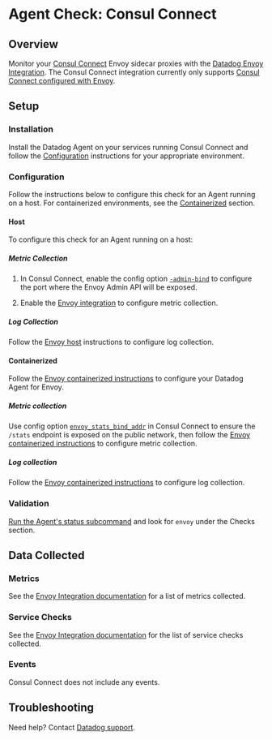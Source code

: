 # Agent Check: Consul Connect

## Overview

Monitor your [Consul Connect][1] Envoy sidecar proxies with the [Datadog Envoy Integration][2]. The Consul Connect integration currently only supports [Consul Connect configured with Envoy][3]. 

## Setup

### Installation

Install the Datadog Agent on your services running Consul Connect and follow the [Configuration](#configuration) instructions for your appropriate environment.

### Configuration
Follow the instructions below to configure this check for an Agent running on a host. For containerized environments, see the [Containerized](#containerized) section.

<!-- xxx tabs xxx -->
<!-- xxx tab "Host" xxx -->

#### Host

To configure this check for an Agent running on a host:

##### Metric Collection
1. In Consul Connect, enable the config option [`-admin-bind`][5] to configure the port where the Envoy Admin API will be exposed.

2. Enable the [Envoy integration][4] to configure metric collection.

##### Log Collection
Follow the [Envoy host][6] instructions to configure log collection.  

<!-- xxz tab xxx -->
<!-- xxx tab "Containerized" xxx -->

#### Containerized

Follow the [Envoy containerized instructions][7] to configure your Datadog Agent for Envoy. 

##### Metric collection
Use config option [`envoy_stats_bind_addr`][8] in Consul Connect to ensure the `/stats` endpoint is exposed on the public network, then follow the [Envoy containerized instructions][9] to configure metric collection. 

##### Log collection
Follow the [Envoy containerized instructions][10] to configure log collection.

<!-- xxz tab xxx -->
<!-- xxz tabs xxx -->

### Validation

[Run the Agent's status subcommand][11] and look for `envoy` under the Checks section.

## Data Collected

### Metrics

See the [Envoy Integration documentation][12] for a list of metrics collected. 

### Service Checks

See the [Envoy Integration documentation][13] for the list of service checks collected. 

### Events

Consul Connect does not include any events.

## Troubleshooting

Need help? Contact [Datadog support][14].

[1]: https://www.consul.io/docs/connect#connect
[2]: https://docs.datadoghq.com/integrations/envoy/
[3]: https://www.consul.io/docs/connect/proxies/envoy#envoy-integration
[4]: https://docs.datadoghq.com/integrations/envoy/?tab=host#metric-collection
[5]: https://www.consul.io/commands/connect/envoy#admin-bind
[6]: https://docs.datadoghq.com/integrations/envoy/?tab=host#log-collection
[7]: https://docs.datadoghq.com/integrations/envoy/?tab=containerized#containerized
[8]: https://www.consul.io/docs/connect/proxies/envoy#envoy_stats_bind_addr
[9]: https://docs.datadoghq.com/integrations/envoy/?tab=containerized#metric-collection
[10]: https://docs.datadoghq.com/integrations/envoy/?tab=containerized#log-collection
[11]: https://docs.datadoghq.com/agent/guide/agent-commands/?#agent-status-and-information
[12]: https://docs.datadoghq.com/integrations/envoy/?tab=host#metrics
[13]: https://docs.datadoghq.com/integrations/envoy/?tab=host#service-checks
[14]: https://docs.datadoghq.com/help/
